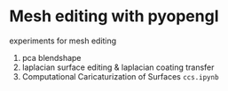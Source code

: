 # Mesh editing with pyopengl
experiments for mesh editing

1. pca blendshape
2. laplacian surface editing & laplacian coating transfer
3. Computational Caricaturization of Surfaces `ccs.ipynb`